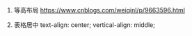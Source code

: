 1. 等高布局
https://www.cnblogs.com/weiqinl/p/9663596.html

2. 表格居中
text-align: center;
vertical-align: middle;